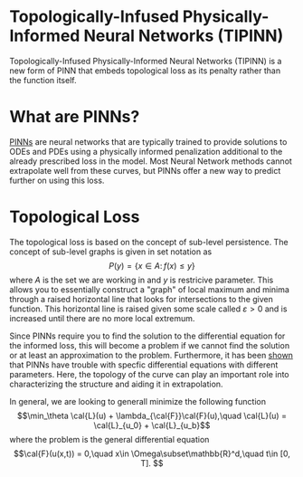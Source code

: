 # Topologically-Infused Physically-Informed Neural Networks (TIPINN)
Topologically-Infused Physically-Informed Neural Networks (TIPINN) is a new form of PINN that embeds topological loss as its penalty rather than the function itself.

# What are PINNs?
[PINNs](https://ieeexplore.ieee.org/document/712178) are neural networks that are typically trained to provide solutions to ODEs and PDEs using a physically informed penalization additional to the already prescribed loss in the model. Most Neural Network methods cannot extrapolate well from these curves, but PINNs offer a new way to predict further on using this loss.

# Topological Loss
The topological loss is based on the concept of sub-level persistence. The concept of sub-level graphs is given in set notation as $$P(y) = \{x \in A:\, f(x) \leq y\} $$ where $A$ is the set we are working in and $y$ is restricive parameter. This allows you to essentially construct a "graph" of local maximum and minima through a raised horizontal line that looks for intersections to the given function. This horizontal line is raised given some scale called $\varepsilon > 0$ and is increased until there are no more local extremum.

Since PINNs require you to find the solution to the differential equation for the informed loss, this will become a problem if we cannot find the solution or at least an approximation to the problem. Furthermore, it has been [shown](https://proceedings.neurips.cc/paper/2021/file/df438e5206f31600e6ae4af72f2725f1-Paper.pdf) that PINNs have trouble with specfic differential equations with different parameters. Here, the topology of the curve can play an important role into characterizing the structure and aiding it in extrapolation.

In general, we are looking to generall minimize the following function $$\min_\theta \cal{L}(u) + \lambda_{\cal{F}}\cal{F}(u),\quad \cal{L}(u) = \cal{L}_{u_0} + \cal{L}_{u_b}$$ where the problem is the general differential equation $$\cal{F}(u(x,t)) = 0,\quad x\in \Omega\subset\mathbb{R}^d,\quad t\in [0, T]. $$
